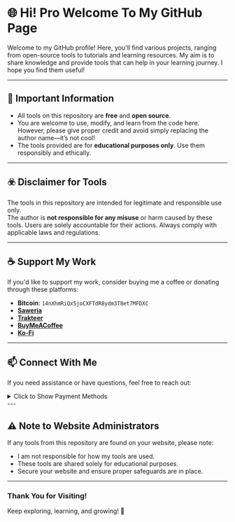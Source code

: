 
# 🌐 Hi! Pro Welcome To My GitHub Page

Welcome to my GitHub profile! Here, you'll find various projects, ranging from open-source tools to tutorials and learning resources. My aim is to share knowledge and provide tools that can help in your learning journey. I hope you find them useful!

---

## 📄 Important Information

- All tools on this repository are **free** and **open source**.
- You are welcome to use, modify, and learn from the code here. However, please give proper credit and avoid simply replacing the author name—it’s not cool!
- The tools provided are for **educational purposes only**. Use them responsibly and ethically.

---

## ☣️ Disclaimer for Tools

The tools in this repository are intended for legitimate and responsible use only.  
The author is **not responsible for any misuse** or harm caused by these tools. Users are solely accountable for their actions. Always comply with applicable laws and regulations.

---

## ☕ Support My Work

If you'd like to support my work, consider buying me a coffee or donating through these platforms:

- **Bitcoin**: `14nXhmRiQx5joCXFTdR8ydm3T8et7MFDXC`
- [**Saweria**](https://saweria.co/Shin403)
- [**Trakteer**](https://trakteer.id/shin403)
- [**BuyMeACoffee**](https://www.buymeacoffee.com/shin.code)
- [**Ko-Fi**](https://ko-fi.com/shincode403)

---

## 📫 Connect With Me

If you need assistance or have questions, feel free to reach out:
<details>
  <summary>Click to Show Payment Methods</summary>
- [**Telegram**](https://t.me/Shin_code)
- [**Facebook**](https://facebook.com/Shin403)
- [**Gmail**](mailto:shindaytoday@gmail.com)
- [**YouTube**](https://m.youtube.com/channel/UCKf6FCKYuFUeG5D_SiAsQiQ)
- [**Blogger**](https://www.blog-gan.org/)
</details>
---

## ⚠️ Note to Website Administrators

If any tools from this repository are found on your website, please note:

- I am not responsible for how my tools are used.
- These tools are shared solely for educational purposes.
- Secure your website and ensure proper safeguards are in place.

---

### Thank You for Visiting!

Keep exploring, learning, and growing! 🚀
